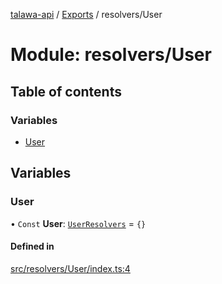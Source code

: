[talawa-api](../README.md) / [Exports](../modules.md) / resolvers/User

# Module: resolvers/User

## Table of contents

### Variables

- [User](resolvers_User.md#user)

## Variables

### User

• `Const` **User**: [`UserResolvers`](types_generatedGraphQLTypes.md#userresolvers) = `{}`

#### Defined in

[src/resolvers/User/index.ts:4](https://github.com/Nitya-Pasrija/talawa-api/blob/faae1c9/src/resolvers/User/index.ts#L4)
